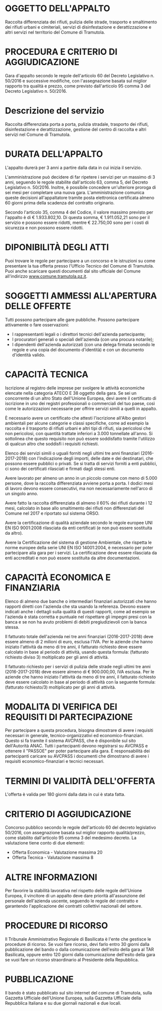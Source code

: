 # OGGETTO DELL'APPALTO
Raccolta differenziata dei rifiuti, pulizia delle strade, trasporto e smaltimento dei rifiuti urbani e cimiteriali, servizi di disinfestazione e derattizzazione e altri servizi nel territorio del Comune di Tramutola.

# PROCEDURA E CRITERIO DI AGGIUDICAZIONE
Gara d'appalto secondo le regole dell'articolo 60 del Decreto Legislativo n. 50/2016 e successive modifiche, con l'assegnazione basata sul miglior rapporto tra qualità e prezzo, come previsto dall'articolo 95 comma 3 del Decreto Legislativo n. 50/2016.

# Descrizione del servizio
Raccolta differenziata porta a porta, pulizia stradale, trasporto dei rifiuti, disinfestazione e derattizzazione, gestione del centro di raccolta e altri servizi nel Comune di Tramutola.

# DURATA DELL'APPALTO
L'appalto durerà per 3 anni a partire dalla data in cui inizia il servizio.

L'amministrazione può decidere di far ripetere i servizi per un massimo di 3 anni, seguendo le regole stabilite dall'articolo 63, comma 5, del Decreto Legislativo n. 50/2016. Inoltre, è possibile concedere un'ulteriore proroga di sei mesi per completare una nuova gara. L'amministrazione comunica queste decisioni all'appaltatore tramite posta elettronica certificata almeno 60 giorni prima della scadenza del contratto originario.

Secondo l'articolo 35, comma 4 del Codice, il valore massimo previsto per l'appalto è di € 1.933.802,10. Di questa somma, € 1.911.052,21 sono per il servizio e possono essere ridotti, mentre € 22.750,00 sono per i costi di sicurezza e non possono essere ridotti.

# DIPONIBILITÀ DEGLI ATTI
Puoi trovare le regole per partecipare a un concorso e le istruzioni su come presentare la tua offerta presso l'Ufficio Tecnico del Comune di Tramutola. Puoi anche scaricare questi documenti dal sito ufficiale del Comune all'indirizzo www.comune.tramutola.pz.it.

# SOGGETTI AMMESSI ALL'APERTURA DELLE OFFERTE
Tutti possono partecipare alle gare pubbliche. Possono partecipare attivamente o fare osservazioni:
- I rappresentanti legali o i direttori tecnici dell'azienda partecipante;
- I procuratori generali o speciali dell'azienda (con una procura notarile);
- I dipendenti dell'azienda autorizzati (con una delega firmata secondo le regole e una copia del documento d'identità) e con un documento d'identità valido.

# CAPACITÀ TECNICA
Iscrizione al registro delle imprese per svolgere le attività economiche elencate nella categoria ATECO E 38 oggetto della gara. Se sei un concorrente di un altro Stato dell'Unione Europea, devi avere il certificato di iscrizione in uno dei registri professionali o commerciali del tuo paese, così come le autorizzazioni necessarie per offrire servizi simili a quelli in appalto.

È necessario avere un certificato che attesti l'iscrizione all'Albo gestori ambientali per alcune categorie e classi specifiche, come ad esempio la raccolta e il trasporto di rifiuti urbani e altri tipi di rifiuti, sia pericolosi che non pericolosi, con quantità trattate inferiori a 3.000 tonnellate all'anno. Si sottolinea che questo requisito non può essere soddisfatto tramite l'utilizzo di qualcun altro che soddisfi i requisiti richiesti.

Elenco dei servizi simili o uguali forniti negli ultimi tre anni finanziari (2016-2017-2018) con l'indicazione degli importi, delle date e dei destinatari, che possono essere pubblici o privati. Se si tratta di servizi forniti a enti pubblici, ci sono dei certificati rilasciati e firmati dagli stessi enti.

Avere lavorato per almeno un anno in un piccolo comune con meno di 5.000 persone, dove la raccolta differenziata avviene porta a porta. I dodici mesi di lavoro devono essere consecutivi, ma non necessariamente nell'arco di un singolo anno.

Avere fatto la raccolta differenziata di almeno il 60% dei rifiuti durante i 12 mesi, calcolato in base allo smaltimento dei rifiuti non differenziati del Comune nel 2017 e riportato sul sistema ORSO.

Avere la certificazione di qualità aziendale secondo le regole europee UNI EN ISO 9001:2008 rilasciata da enti certificati (e non può essere sostituita da altro).

Avere la Certificazione del sistema di gestione Ambientale, che rispetta le norme europee della serie UNI EN ISO 14001:2004, è necessario per poter partecipare alla gara per i servizi. La certificazione deve essere rilasciata da enti accreditati e non può essere sostituita da altre documentazioni.

# CAPACITÀ ECONOMICA E FINANZIARIA
Elenco di almeno due banche o intermediari finanziari autorizzati che hanno rapporti diretti con l'azienda che sta usando la referenza. Devono essere indicati anche i dettagli sulla qualità di questi rapporti, come ad esempio se l'azienda è stata corretta e puntuale nel rispettare gli impegni presi con la banca e se non ha avuto problemi di debiti pregiudizievoli con la banca stessa.

Il fatturato totale dell'azienda nei tre anni finanziari (2016-2017-2018) deve essere almeno di 2 milioni di euro, esclusa l'IVA. Per le aziende che hanno iniziato l'attività da meno di tre anni, il fatturato richiesto deve essere calcolato in base al periodo di attività, usando questa formula: (fatturato richiesto diviso 3) moltiplicato per gli anni di attività.

Il fatturato richiesto per i servizi di pulizia delle strade negli ultimi tre anni (2016-2017-2018) deve essere almeno di € 900.000,00, IVA esclusa. Per le aziende che hanno iniziato l'attività da meno di tre anni, il fatturato richiesto deve essere calcolato in base al periodo di attività con la seguente formula: (fatturato richiesto/3) moltiplicato per gli anni di attività.

# MODALITA DI VERIFICA DEI REQUISITI DI PARTECIPAZIONE
Per partecipare a questa procedura, bisogna dimostrare di avere i requisiti necessari in generale, tecnico-organizzativi ed economico-finanziari. Questo si fa tramite il sistema AVCPASS, che è disponibile sul sito dell'Autorità ANAC. Tutti i partecipanti devono registrarsi su AVCPASS e ottenere il "PASSOE" per poter partecipare alla gara. È responsabilità dei partecipanti caricare su AVCPASS i documenti che dimostrano di avere i requisiti economico-finanziari e tecnici necessari.

# TERMINI DI VALIDITÀ DELL'OFFERTA
L'offerta è valida per 180 giorni dalla data in cui è stata fatta.

# CRITERIO DI AGGIUDICAZIONE
Concorso pubblico secondo le regole dell'articolo 60 del decreto legislativo 50/2016, con assegnazione basata sul miglior rapporto qualità/prezzo, come stabilito dall'articolo 95 comma 3 del medesimo decreto. La valutazione tiene conto di due elementi:
- Offerta Economica - Valutazione massima 20
- Offerta Tecnica - Valutazione massima 8

# ALTRE INFORMAZIONI
Per favorire la stabilità lavorativa nel rispetto delle regole dell'Unione Europea, il vincitore di un appalto deve dare priorità all'assunzione del personale dell'azienda uscente, seguendo le regole del contratto e garantendo l'applicazione dei contratti collettivi nazionali del settore.

# PROCEDURE DI RICORSO
Il Tribunale Amministrativo Regionale di Basilicata è l'ente che gestisce le procedure di ricorso. Se vuoi fare ricorso, devi farlo entro 30 giorni dalla pubblicazione del bando o dalla comunicazione dell'esito della gara al TAR Basilicata, oppure entro 120 giorni dalla comunicazione dell'esito della gara se vuoi fare un ricorso straordinario al Presidente della Repubblica.

# PUBBLICAZIONE
Il bando è stato pubblicato sul sito internet del comune di Tramutola, sulla Gazzetta Ufficiale dell'Unione Europea, sulla Gazzetta Ufficiale della Repubblica Italiana e su due giornali nazionali e due locali.

